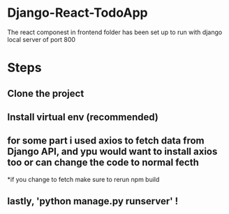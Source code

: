 # Django-React-TodoApp
The react componest in frontend folder has been set up to run with django local server of port 800

# Steps
## Clone the project
## Install virtual env (recommended)
## for some part i used axios to fetch data from Django API, and ypu would want to install axios too or can change the code to normal fecth
*if you change to fetch make sure to rerun npm build
## lastly, 'python manage.py runserver' !
